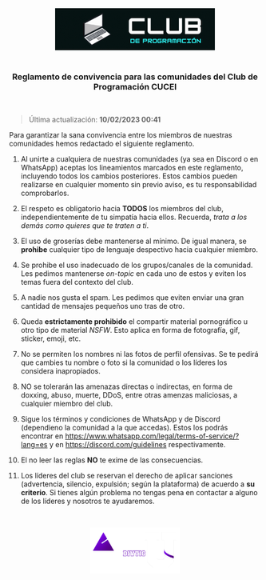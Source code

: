<div align="center"><a href="https://programacion-cucei.club"><img src="res/logo_club.gif" width="320"></a></div><br>

<h3 align="center">Reglamento de convivencia para las comunidades del Club de Programación CUCEI</h3><br>

> Última actualización: **10/02/2023 00:41**

Para garantizar la sana convivencia entre los miembros de nuestras comunidades hemos redactado el siguiente reglamento.

1. Al unirte a cualquiera de nuestras comunidades (ya sea en Discord o en WhatsApp) aceptas los lineamientos marcados en este reglamento, incluyendo todos los cambios posteriores. Estos cambios pueden realizarse en cualquier momento sin previo aviso, es tu responsabilidad comprobarlos.

1. El respeto es obligatorio hacia **TODOS** los miembros del club, independientemente de tu simpatía hacia ellos. Recuerda, *trata a los demás como quieres que te traten a ti*.

1. El uso de groserías debe mantenerse al mínimo. De igual manera, se **prohibe** cualquier tipo de lenguaje despectivo hacia cualquier miembro.

1. Se prohibe el uso inadecuado de los grupos/canales de la comunidad. Les pedimos mantenerse *on-topic* en cada uno de estos y eviten los temas fuera del contexto del club.

1. A nadie nos gusta el spam. Les pedimos que eviten enviar una gran cantidad de mensajes pequeños uno tras de otro.

1. Queda **estrictamente prohibido** el compartir material pornográfico u otro tipo de material *NSFW*. Esto aplica en forma de fotografía, gif, sticker, emoji, etc.

1. No se permiten los nombres ni las fotos de perfil ofensivas. Se te pedirá que cambies tu nombre o foto si la comunidad o los líderes los considera inapropiados.

1. NO se tolerarán las amenazas directas o indirectas, en forma de doxxing, abuso, muerte, DDoS, entre otras amenzas maliciosas, a cualquier miembro del club.

1. Sigue los términos y condiciones de WhatsApp y de Discord (dependieno la comunidad a la que accedas). Estos los podrás encontrar en https://www.whatsapp.com/legal/terms-of-service/?lang=es y en https://discord.com/guidelines respectivamente.

1. El no leer las reglas **NO** te exime de las consecuencias.

1. Los líderes del club se reservan el derecho de aplicar sanciones (advertencia, silencio, expulsión; según la plataforma) de acuerdo a **su criterio**. Si tienes algún problema no tengas pena en contactar a alguno de los líderes y nosotros te ayudaremos.

<br><div align="center"><img src="res/accionu.png" width="180"></div>